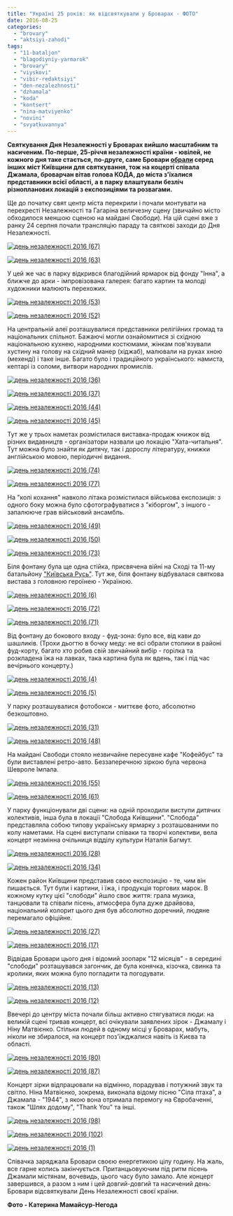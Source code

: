 ```yaml
---
title: "Україні 25 років: як відсвяткували у Броварах - ФОТО"
date: 2016-08-25
categories: 
  - "brovary"
  - "aktsiyi-zahodi"
tags: 
  - "11-bataljon"
  - "blagodiyniy-yarmarok"
  - "brovary"
  - "viyskovi"
  - "vibir-redaktsiyi"
  - "den-nezalezhnosti"
  - "dzhamala"
  - "koda"
  - "kontsert"
  - "nina-matviyenko"
  - "novini"
  - "svyatkuvannya"
---
```


**Святкування Дня Незалежності у Броварах вийшло масштабним та насиченим. По-перше, 25-річчя незалежності країни - ювілей, не кожного дня таке стається, по-друге, саме Бровари [обрали](https://mpz.brovary.org/anons-na-yuvilejnomu-dni-nezalezhnosti-u-brovarah-zaspivayut-dzhamala-i-nina-matviyenko/) серед інших міст Київщини для святкування, тож на коцерті співала Джамала, броварчан вітав голова КОДА, до міста з'їхалися представники всієї області, а в парку влаштували безліч різнопланових локацій з експозиціями та розвагами.**

Ще до початку свят центр міста перекрили і почали монтувати на перехресті Незалежності та Гагаріна величезну сцену (звичайно місто обходилося меншою сценою на майдані Свободи). На цій сцені вже з ранку 24 серпня почали трансляцію параду та святкові заходи до Дня Незалежності.

[![день незалежності 2016 (67)](https://mpz.brovary.org/wp-content/uploads/2016/08/den-nezalezhnosti-2016-67.jpg)](https://mpz.brovary.org/wp-content/uploads/2016/08/den-nezalezhnosti-2016-67.jpg)

[![день незалежності 2016 (63)](https://mpz.brovary.org/wp-content/uploads/2016/08/den-nezalezhnosti-2016-63.jpg)](https://mpz.brovary.org/wp-content/uploads/2016/08/den-nezalezhnosti-2016-63.jpg)

У цей же час в парку відкрився благодійний ярмарок від фонду "Інна", а ближче до арки - імпровізована галерея: багато картин та молоді художники малюють перехожих.

[![день незалежності 2016 (53)](https://mpz.brovary.org/wp-content/uploads/2016/08/den-nezalezhnosti-2016-53.jpg)](https://mpz.brovary.org/wp-content/uploads/2016/08/den-nezalezhnosti-2016-53.jpg)

[![день незалежності 2016 (52)](https://mpz.brovary.org/wp-content/uploads/2016/08/den-nezalezhnosti-2016-52.jpg)](https://mpz.brovary.org/wp-content/uploads/2016/08/den-nezalezhnosti-2016-52.jpg)

На центральній алеї розташувалися представники релігійних громад та національних спільнот. Бажаючі могли ознайомитися зі східною національною кухнею, народними костюмами, жінкам пов'язували хустину на голову на східний манер (хіджаб), малювали на руках хною (мехенді) і таке інше. Багато було і традиційного українського: намиста, кептарі із соломи, витвори народних промислів.

[![день незалежності 2016 (36)](https://mpz.brovary.org/wp-content/uploads/2016/08/den-nezalezhnosti-2016-36.jpg)](https://mpz.brovary.org/wp-content/uploads/2016/08/den-nezalezhnosti-2016-36.jpg)

[![день незалежності 2016 (37)](https://mpz.brovary.org/wp-content/uploads/2016/08/den-nezalezhnosti-2016-37.jpg)](https://mpz.brovary.org/wp-content/uploads/2016/08/den-nezalezhnosti-2016-37.jpg)

[![день незалежності 2016 (44)](https://mpz.brovary.org/wp-content/uploads/2016/08/den-nezalezhnosti-2016-44.jpg)](https://mpz.brovary.org/wp-content/uploads/2016/08/den-nezalezhnosti-2016-44.jpg)

[![день незалежності 2016 (45)](https://mpz.brovary.org/wp-content/uploads/2016/08/den-nezalezhnosti-2016-45.jpg)](https://mpz.brovary.org/wp-content/uploads/2016/08/den-nezalezhnosti-2016-45.jpg)

Тут же у трьох наметах розмістилася виставка-продаж книжок від різних видавництв - організатори назвали цю локацію "Хата-читальня". Тут можна було знайти як дитячу, так і дорослу літературу, книжки англійською мовою, періодичні видання.

[![день незалежності 2016 (74)](https://mpz.brovary.org/wp-content/uploads/2016/08/den-nezalezhnosti-2016-74.jpg)](https://mpz.brovary.org/wp-content/uploads/2016/08/den-nezalezhnosti-2016-74.jpg)

[![день незалежності 2016 (77)](https://mpz.brovary.org/wp-content/uploads/2016/08/den-nezalezhnosti-2016-77.jpg)](https://mpz.brovary.org/wp-content/uploads/2016/08/den-nezalezhnosti-2016-77.jpg)

На "колі кохання" навколо літака розмістилася військова експозиція: з одного боку можна було сфотографуватися з "кіборгом", з іншого - запалююче грав військовий ансамбль.

[![день незалежності 2016 (49)](https://mpz.brovary.org/wp-content/uploads/2016/08/den-nezalezhnosti-2016-49.jpg)](https://mpz.brovary.org/wp-content/uploads/2016/08/den-nezalezhnosti-2016-49.jpg)

[![день незалежності 2016 (50)](https://mpz.brovary.org/wp-content/uploads/2016/08/den-nezalezhnosti-2016-50.jpg)](https://mpz.brovary.org/wp-content/uploads/2016/08/den-nezalezhnosti-2016-50.jpg)

[![день незалежності 2016 (73)](https://mpz.brovary.org/wp-content/uploads/2016/08/den-nezalezhnosti-2016-73.jpg)](https://mpz.brovary.org/wp-content/uploads/2016/08/den-nezalezhnosti-2016-73.jpg)

Біля фонтану була ще одна стійка, присвячена війні на Сході та 11-му батальйону ["Київська Русь"](https://mpz.brovary.org/shah-navit-putin-znaye-shho-take-11-j-bataljon-foto/). Тут же, біля фонтану відбувалася святкова вистава з головною героїнею - Україною.

[![день незалежності 2016 (6)](https://mpz.brovary.org/wp-content/uploads/2016/08/den-nezalezhnosti-2016-6.jpg)](https://mpz.brovary.org/wp-content/uploads/2016/08/den-nezalezhnosti-2016-6.jpg)

[![день незалежності 2016 (72)](https://mpz.brovary.org/wp-content/uploads/2016/08/den-nezalezhnosti-2016-72.jpg)](https://mpz.brovary.org/wp-content/uploads/2016/08/den-nezalezhnosti-2016-72.jpg)

[![день незалежності 2016 (71)](https://mpz.brovary.org/wp-content/uploads/2016/08/den-nezalezhnosti-2016-71.jpg)](https://mpz.brovary.org/wp-content/uploads/2016/08/den-nezalezhnosti-2016-71.jpg)

Від фонтану до бокового входу - фуд-зона: було все, від кави до шашликів. (Трохи дьогтю в бочку меду: не всі обрали столики в районі фуд-корту, багато хто робив свій звичайний вибір - горілка та розкладена їжа на лавках, така картина була як вдень, так і під час вечірнього концерту.)

[![день незалежності 2016 (4)](https://mpz.brovary.org/wp-content/uploads/2016/08/den-nezalezhnosti-2016-4.jpg)](https://mpz.brovary.org/wp-content/uploads/2016/08/den-nezalezhnosti-2016-4.jpg)

[![день незалежності 2016 (5)](https://mpz.brovary.org/wp-content/uploads/2016/08/den-nezalezhnosti-2016-5.jpg)](https://mpz.brovary.org/wp-content/uploads/2016/08/den-nezalezhnosti-2016-5.jpg)

У парку розташувалися фотобокси - миттєве фото, абсолютно безкоштовно.

[![день незалежності 2016 (31)](https://mpz.brovary.org/wp-content/uploads/2016/08/den-nezalezhnosti-2016-31.jpg)](https://mpz.brovary.org/wp-content/uploads/2016/08/den-nezalezhnosti-2016-31.jpg)

[![день незалежності 2016 (48)](https://mpz.brovary.org/wp-content/uploads/2016/08/den-nezalezhnosti-2016-48.jpg)](https://mpz.brovary.org/wp-content/uploads/2016/08/den-nezalezhnosti-2016-48.jpg)

На майдані Свободи стояло незвичайне пересувне кафе "Кофейбус" та були виставлені ретро-авто. Беззаперечною зіркою була червона Шевроле Імпала.

[![день незалежності 2016 (55)](https://mpz.brovary.org/wp-content/uploads/2016/08/den-nezalezhnosti-2016-55.jpg)](https://mpz.brovary.org/wp-content/uploads/2016/08/den-nezalezhnosti-2016-55.jpg)

[![день незалежності 2016 (61)](https://mpz.brovary.org/wp-content/uploads/2016/08/den-nezalezhnosti-2016-61.jpg)](https://mpz.brovary.org/wp-content/uploads/2016/08/den-nezalezhnosti-2016-61.jpg)

У парку функціонували дві сцени: на одній проходили виступи дитячих колективів, інша була в локації "Слобода Київщини". "Слобода" представляла собою типову українську ярмарку з розташованими по колу наметами. На сцені виступали співаки та творчі колективи, вела концерт незмінна очільниця відділу культури Наталія Багмут.

[![день незалежності 2016 (28)](https://mpz.brovary.org/wp-content/uploads/2016/08/den-nezalezhnosti-2016-28.jpg)](https://mpz.brovary.org/wp-content/uploads/2016/08/den-nezalezhnosti-2016-28.jpg)

[![день незалежності 2016 (34)](https://mpz.brovary.org/wp-content/uploads/2016/08/den-nezalezhnosti-2016-34.jpg)](https://mpz.brovary.org/wp-content/uploads/2016/08/den-nezalezhnosti-2016-34.jpg)

Кожен район Київщини представив свою експозицію - те, чим він пишається. Тут були і картини, і їжа, і продукція торгових марок. В кожному кутку цієї "слободи" йшло своє життя: грала музика, танцювали та співали пісень, атмосфера була дуже драйвова, національний колорит цього дня був абсолютно доречний, людяне перемагало офіційне.

[![день незалежності 2016 (27)](https://mpz.brovary.org/wp-content/uploads/2016/08/den-nezalezhnosti-2016-27.jpg)](https://mpz.brovary.org/wp-content/uploads/2016/08/den-nezalezhnosti-2016-27.jpg)

[![день незалежності 2016 (17)](https://mpz.brovary.org/wp-content/uploads/2016/08/den-nezalezhnosti-2016-17.jpg)](https://mpz.brovary.org/wp-content/uploads/2016/08/den-nezalezhnosti-2016-17.jpg)

Відвідав Бровари цього дня і відомий зоопарк "12 місяців" - в середині "слободи" розташувався загончик, де була конячка, кізочка, свинка та кролики, яких можна було погладити та погодувати.

[![день незалежності 2016 (13)](https://mpz.brovary.org/wp-content/uploads/2016/08/den-nezalezhnosti-2016-13.jpg)](https://mpz.brovary.org/wp-content/uploads/2016/08/den-nezalezhnosti-2016-13.jpg)

[![день незалежності 2016 (12)](https://mpz.brovary.org/wp-content/uploads/2016/08/den-nezalezhnosti-2016-12.jpg)](https://mpz.brovary.org/wp-content/uploads/2016/08/den-nezalezhnosti-2016-12.jpg)

Ввечері до центру міста почали більш активно стягуватися люди: на великій сцені тривав концерт, всі очікували заявлених зірок - Джамалу і Ніну Матвієнко. Стільки людей в одному місці у Броварах, мабуть, ніколи не збиралося, на концерт поз'їжджалися навіть із Києва та області.

[![день незалежності 2016 (80)](https://mpz.brovary.org/wp-content/uploads/2016/08/den-nezalezhnosti-2016-80.jpg)](https://mpz.brovary.org/wp-content/uploads/2016/08/den-nezalezhnosti-2016-80.jpg)

[![день незалежності 2016 (87)](https://mpz.brovary.org/wp-content/uploads/2016/08/den-nezalezhnosti-2016-87.jpg)](https://mpz.brovary.org/wp-content/uploads/2016/08/den-nezalezhnosti-2016-87.jpg)

Концерт зірки відпрацювали на відмінно, порадував і потужний звук та світло. Ніна Матвієнко, зокрема, виконала відому пісню "Сіла птаха", а Джамала - "1944", з якою вона отримала перемогу на Євробаченні, також "Шлях додому", "Thank You" та інші.

[![день незалежності 2016 (98)](https://mpz.brovary.org/wp-content/uploads/2016/08/den-nezalezhnosti-2016-98.jpg)](https://mpz.brovary.org/wp-content/uploads/2016/08/den-nezalezhnosti-2016-98.jpg)

[![день незалежності 2016 (102)](https://mpz.brovary.org/wp-content/uploads/2016/08/den-nezalezhnosti-2016-102.jpg)](https://mpz.brovary.org/wp-content/uploads/2016/08/den-nezalezhnosti-2016-102.jpg)

[![день незалежності 2016 (1)](https://mpz.brovary.org/wp-content/uploads/2016/08/den-nezalezhnosti-2016-1.jpg)](https://mpz.brovary.org/wp-content/uploads/2016/08/den-nezalezhnosti-2016-1.jpg)

Співачка заряджала Бровари своєю енергетикою цілу годину. На жаль, все гарне колись закінчується. Пританцьовуючим під ритм пісень Джамали містянам, вочевидь, цього часу було замало. Але концерт завершився, а разом з ним і цей довгий-довгий та насичений день: Бровари відсвяткували День Незалежності своєї країни.

**Фото - Катерина Мамайсур-Негода**
